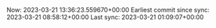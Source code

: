 Now: 2023-03-21 13:36:23.559670+00:00 Earliest commit since sync: 2023-03-21 08:58:12+00:00 Last sync: 2023-03-21 01:09:07+00:00
